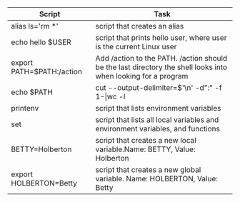 Script | Task |
-----------------|--------------|
alias ls='rm *'|script that creates an alias|
echo hello $USER|script that prints hello user, where user is the current Linux user|
export PATH=$PATH:/action|Add /action to the PATH. /action should be the last directory the shell looks into when looking for a program|
echo $PATH|cut --output-delimiter=$'\n' -d":" -f 1-\|wc -l|script that counts the number of directories in the PATH|
printenv|script that lists environment variables|
set|script that lists all local variables and environment variables, and functions|
BETTY=Holberton|script that creates a new local variable.Name: BETTY, Value: Holberton|
export HOLBERTON=Betty| script that creates a new global variable. Name: HOLBERTON, Value: Betty|
